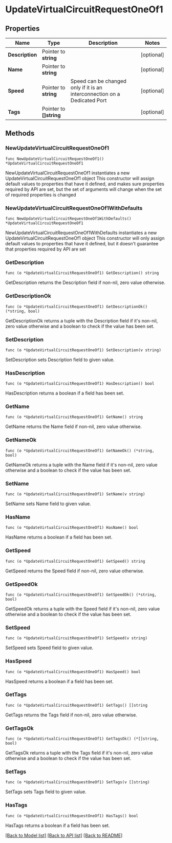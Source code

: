 # UpdateVirtualCircuitRequestOneOf1

## Properties

Name | Type | Description | Notes
------------ | ------------- | ------------- | -------------
**Description** | Pointer to **string** |  | [optional] 
**Name** | Pointer to **string** |  | [optional] 
**Speed** | Pointer to **string** | Speed can be changed only if it is an interconnection on a Dedicated Port | [optional] 
**Tags** | Pointer to **[]string** |  | [optional] 

## Methods

### NewUpdateVirtualCircuitRequestOneOf1

`func NewUpdateVirtualCircuitRequestOneOf1() *UpdateVirtualCircuitRequestOneOf1`

NewUpdateVirtualCircuitRequestOneOf1 instantiates a new UpdateVirtualCircuitRequestOneOf1 object
This constructor will assign default values to properties that have it defined,
and makes sure properties required by API are set, but the set of arguments
will change when the set of required properties is changed

### NewUpdateVirtualCircuitRequestOneOf1WithDefaults

`func NewUpdateVirtualCircuitRequestOneOf1WithDefaults() *UpdateVirtualCircuitRequestOneOf1`

NewUpdateVirtualCircuitRequestOneOf1WithDefaults instantiates a new UpdateVirtualCircuitRequestOneOf1 object
This constructor will only assign default values to properties that have it defined,
but it doesn't guarantee that properties required by API are set

### GetDescription

`func (o *UpdateVirtualCircuitRequestOneOf1) GetDescription() string`

GetDescription returns the Description field if non-nil, zero value otherwise.

### GetDescriptionOk

`func (o *UpdateVirtualCircuitRequestOneOf1) GetDescriptionOk() (*string, bool)`

GetDescriptionOk returns a tuple with the Description field if it's non-nil, zero value otherwise
and a boolean to check if the value has been set.

### SetDescription

`func (o *UpdateVirtualCircuitRequestOneOf1) SetDescription(v string)`

SetDescription sets Description field to given value.

### HasDescription

`func (o *UpdateVirtualCircuitRequestOneOf1) HasDescription() bool`

HasDescription returns a boolean if a field has been set.

### GetName

`func (o *UpdateVirtualCircuitRequestOneOf1) GetName() string`

GetName returns the Name field if non-nil, zero value otherwise.

### GetNameOk

`func (o *UpdateVirtualCircuitRequestOneOf1) GetNameOk() (*string, bool)`

GetNameOk returns a tuple with the Name field if it's non-nil, zero value otherwise
and a boolean to check if the value has been set.

### SetName

`func (o *UpdateVirtualCircuitRequestOneOf1) SetName(v string)`

SetName sets Name field to given value.

### HasName

`func (o *UpdateVirtualCircuitRequestOneOf1) HasName() bool`

HasName returns a boolean if a field has been set.

### GetSpeed

`func (o *UpdateVirtualCircuitRequestOneOf1) GetSpeed() string`

GetSpeed returns the Speed field if non-nil, zero value otherwise.

### GetSpeedOk

`func (o *UpdateVirtualCircuitRequestOneOf1) GetSpeedOk() (*string, bool)`

GetSpeedOk returns a tuple with the Speed field if it's non-nil, zero value otherwise
and a boolean to check if the value has been set.

### SetSpeed

`func (o *UpdateVirtualCircuitRequestOneOf1) SetSpeed(v string)`

SetSpeed sets Speed field to given value.

### HasSpeed

`func (o *UpdateVirtualCircuitRequestOneOf1) HasSpeed() bool`

HasSpeed returns a boolean if a field has been set.

### GetTags

`func (o *UpdateVirtualCircuitRequestOneOf1) GetTags() []string`

GetTags returns the Tags field if non-nil, zero value otherwise.

### GetTagsOk

`func (o *UpdateVirtualCircuitRequestOneOf1) GetTagsOk() (*[]string, bool)`

GetTagsOk returns a tuple with the Tags field if it's non-nil, zero value otherwise
and a boolean to check if the value has been set.

### SetTags

`func (o *UpdateVirtualCircuitRequestOneOf1) SetTags(v []string)`

SetTags sets Tags field to given value.

### HasTags

`func (o *UpdateVirtualCircuitRequestOneOf1) HasTags() bool`

HasTags returns a boolean if a field has been set.


[[Back to Model list]](../README.md#documentation-for-models) [[Back to API list]](../README.md#documentation-for-api-endpoints) [[Back to README]](../README.md)


